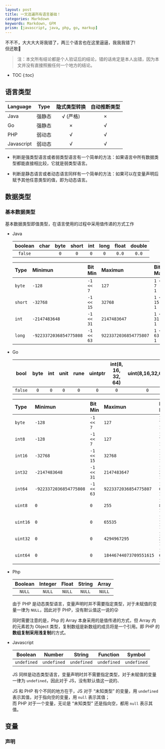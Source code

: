 ```yaml
---
layout: post
title: 一文逛遍所有语言基础！
categories: Markdown
keywords: Markdown, GFM
prism: [javascript, java, php, go, markup]
---
```


不不不，大大大大哥我错了，两三个语言也在这里逼逼，我我我错了!  
但还敢🤪


> 注：本文所有结论都是个人验证后的结论，错的话肯定是本人出错，因为本文并没有直接照搬任何一个地方的结论。

* TOC
{:toc}

## 语言类型

| Language   |  Type  | 隐式类型转换 | 自动推断类型 |
|:-----------|:------:|:------------:|:------------:|
| Java       | 强静态 |   √ (严格)   |      ×       |
| Go         | 强静态 |      ×       |      √       |
| PHP        | 弱动态 |      √       |      √       |
| Javascript | 弱动态 |      √       |      √       |

* 判断是强类型语言或者弱类型语言有一个简单的方法：如果语言中所有数据类型都能直接相比较，它就是弱类型语言。

* 判断是静态语言或者动态语言同样有一个简单的方法：如果可以在变量声明后赋予其他任意类型的值，即为动态语言。

## 数据类型

### 基本数据类型

基本数据类型即值类型，在语言使用的过程中采用值传递的方式工作

* Java

    | boolean | char | byte | short | int | long | float | double |
    |:-------:|:----:|:----:|:-----:|:---:|:----:|:-----:|:------:|
    | `false` | ` `  | `0`  |  `0`  | `0` | `0`  | `0.0` | `0.0`  |

    | Type    | Minimun                | Bit Min    | Maximun               | Bit Max       |
    |:--------|:-----------------------|:-----------|:----------------------|:--------------|
    | `byte`  | `-128`                 | `-1 << 7`  | `127`                 | `1 << 7 - 1`  |
    | `short` | `-32768`               | `-1 << 15` | `32768`               | `1 << 15 - 1` |
    | `int`   | `-2147483648`          | `-1 << 31` | `2147483647`          | `1 << 31 - 1` |
    | `long`  | `-9223372036854775808` | `-1 << 63` | `9223372036854775807` | `1 << 63 - 1` |

* Go

    |  bool   | byte | int | unit | rune | uintptr | int(8, 16, 32, 64) | uint(8,16,32,64) | float32 | float64 | complex(64 128) | string |
    |:-------:|:----:|:---:|:----:|:----:|:-------:|:------------------:|:----------------:|:-------:|:-------:|:---------------:|:------:|
    | `false` | `0`  | `0` | `0`  | `0`  |   `0`   |        `0`         |       `0`        |   `0`   |   `0`   |     `0+0i`      |  `""`  |

    | Type     | Minimun                | Bit Min    | Maximun                | Bit Max       |
    |:---------|:-----------------------|:-----------|:-----------------------|:--------------|
    | `byte`   | `-128`                 | `-1 << 7`  | `127`                  | `1 << 7 - 1`  |
    | `int8`   | `-128`                 | `-1 << 7`  | `127`                  | `1 << 7 - 1`  |
    | `int16`  | `-32768`               | `-1 << 15` | `32768`                | `1 << 15 - 1` |
    | `int32`  | `-2147483648`          | `-1 << 31` | `2147483647`           | `1 << 31 - 1` |
    | `int64`  | `-9223372036854775808` | `-1 << 63` | `9223372036854775807`  | `1 << 63 - 1` |
    | `uint8`  | `0`                    | `0`        | `255`                  | `1 << 8 - 1`  |
    | `uint16` | `0`                    | `0`        | `65535`                | `1 << 16 - 1` |
    | `uint32` | `0`                    | `0`        | `4294967295`           | `1 << 32 - 1` |
    | `uint64` | `0`                    | `0`        | `18446744073709551615` | `1 << 64 - 1` |

* Php

    | Boolean | Integer | Float  | String | Array  |
    |:-------:|:-------:|:------:|:------:|:------:|
    | `NULL`  | `NULL`  | `NULL` | `NULL` | `NULL` |

    由于 PHP 是动态类型语言，变量声明时并不需要指定类型，对于未赋值的变量一律为 `NULL`，因此对于 PHP，没有默认值这一说的😲

    同时需要注意的是，Php 的 Array 本身采用的是值传递的方式，但 Array 内的元素若为 Object 类型，复制数组是新数组的成员将是一个引用。即 PHP 的**数组复制采用浅复制**的方式。

* Javascript

    |   Boolean   |   Number    |   String    |  Function   |   Symbol    |
    |:-----------:|:-----------:|:-----------:|:-----------:|:-----------:|
    | `undefined` | `undefined` | `undefined` | `undefined` | `undefined` |

    JS 同样是动态类型语言，变量声明时并不需要指定类型，对于未赋值的变量一律为 `undefined`，因此对于 JS，没有默认值这一说的、

    JS 和 PHP 有个不同的地方在于，JS 对于 “未知类型” 的变量，用 `undefined` 表示其值，对于指向空的变量，用 `null` 表示其值；  
    而 PHP 对于一个变量，无论是 “未知类型” 还是指向空，都用 `null` 表示其值。

## 变量

### 声明

